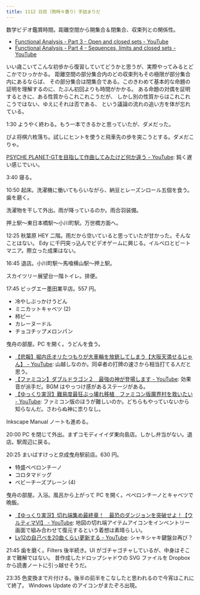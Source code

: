 ```yaml
---
title: 1112 日目（雨時々曇り）手詰まりだ
---
```


数学ビデオ鑑賞時間。距離空間から開集合＆閉集合、収束列との関係性。

* [Functional Analysis - Part 3 - Open and closed sets - YouTube](https://www.youtube.com/watch?v=RYtE09eHeqI&list=PLBh2i93oe2qsGKDOsuVVw-OCAfprrnGfr&index=3)
* [Functional Analysis - Part 4 - Sequences, limits and closed sets - YouTube](https://www.youtube.com/watch?v=2BpD3RX5EIE&list=PLBh2i93oe2qsGKDOsuVVw-OCAfprrnGfr&index=4)

いい歳こいてこんな初歩から復習していてどうかと思うが、実際やってみるとどこかでひっかかる。
距離空間の部分集合内のどの収束列もその極限が部分集合内にあるならば、
その部分集合は閉集合である。このきわめて基本的な命題の証明を理解するのに、たぶん初回よりも時間がかかる。
ある命題の対偶を証明するときに、ある性質からこれこれこうだが、
しかし別の性質からはこれこれこうではない、ゆえにそれは否である、
という議論の流れの追い方を体が忘れている。

1:30 ようやく終わる。もう一本できるかと思っていたが、ダメだった。

ぴよ将棋六枚落ち。試しにヒントを使うと飛車先の歩を突こうとする。ダメだこりゃ。

[PSYCHE PLANET-GTを目指して作曲してみたけど何か違う - YouTube](https://www.youtube.com/watch?v=IhelN3B8AAI):
鈍く遅い感じでいい。

3:40 寝る。

10:50 起床。洗濯機に働いてもらいながら、納豆とレーズンロール五個を食う。歯を磨く。

洗濯物を干して外出。雨が降っているのか。雨合羽装備。

押上駅～東日本橋駅～小川町駅。万世橋方面へ。

12:25 秋葉原 HEY 二階。雨だから空いていると思っていたが甘かった。そんなことはない。
Edy に千円突っ込んでビデオゲームに興じる。イルベロとビートマニア。際立った成果はない。

16:45 退店。小川町駅～馬喰横山駅～押上駅。

スカイツリー展望台一階トイレ。排便。

17:45 ビッグエー墨田業平店。557 円。

* 冷やしぶっかけうどん
* ミニカットキャベツ (2)
* 柿ピー
* カレーヌードル
* チョコチップメロンパン

曳舟の部屋。PC を開く。うどんを食う。

* [【悲報】堀内氏オリたつもりが大車輪を放銃してしまう【大阪天満せるじゃん】 - YouTube](https://www.youtube.com/watch?v=V3tLsY8RH04):
  山越しなのか。同卓者の打牌の速さから相当打てる人だと思う。
* [【ファミコン】ダブルドラゴン２　最強の神が登場します - YouTube](https://www.youtube.com/watch?v=cGPJz7PTUck):
  効果音が派手だ。BGM はやっつけ感があるステージがある。
* [【ゆっくり実況】難易度最狂ぶっ壊れ移植　ファミコン版魔界村を救いたい - YouTube](https://www.youtube.com/watch?v=VWriDz-4sQc):
  ファミコン版のほうが難しいのか。どちらもやっていないから知らなんだ。さわらぬ神に祟りなし。

Inkscape Manual ノートも進める。

20:00 PC を閉じて外出。まずコモディイイダ東向島店。しかし弁当がない。退店。駅周辺に戻る。

20:25 まいばすけっと京成曳舟駅前店。630 円。

* 特盛ペペロンチーノ
* コロタマドッグ
* ベビーチーズプレーン (4)

曳舟の部屋。入浴。風呂から上がって PC を開く。ペペロンチーノとキャベツで晩飯。

* [【ゆっくり実況】切れ端集め最終章！　最恐のダンジョンを突破せよ！【ウルティマⅥ】 - YouTube](https://www.youtube.com/watch?v=49inoZuQjMc):
  地図の切れ端アイテムアイコンをインベントリー画面で組み合わせて復元するという着想は素晴らしい。
* [Lv12の自己べを20曲くらい更新する - YouTube](https://www.youtube.com/watch?v=5PppG2Sfp7g):
  シャキシャキ鍵盤台再び？

21:45 歯を磨く。Filters 後半続き。UI がゴチャゴチャしているが、中身はそこまで難解ではない。
昔作成したドロップシャドウの SVG ファイルを Dropbox から読書ノートに引っ越せそうだ。

23:35 色変換まで片付ける。後半の前半をこなしたと思われるので今宵はこれにて終了。
Windows Update のアイコンがまたぞろ出現。
